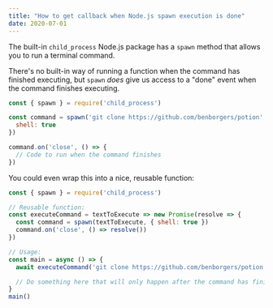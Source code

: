 ```yaml
---
title: "How to get callback when Node.js spawn execution is done"
date: 2020-07-01
---
```

The built-in `child_process` Node.js package has a `spawn` method that allows you to run a terminal command.

There's no built-in way of running a function when the command has finished executing, but `spawn` *does* give us access to a "done" event when the command finishes executing.

```jsx
const { spawn } = require('child_process')

const command = spawn('git clone https://github.com/benborgers/potion', {
  shell: true
})

command.on('close', () => {
  // Code to run when the command finishes
})
```

You could even wrap this into a nice, reusable function:

```jsx
const { spawn } = require('child_process')

// Reusable function:
const executeCommand = textToExecute => new Promise(resolve => {
  const command = spawn(textToExecute, { shell: true })
  command.on('close', () => resolve())
})

// Usage:
const main = async () => {
  await executeCommand('git clone https://github.com/benborgers/potion')

  // Do something here that will only happen after the command has finished.
}
main()
```
